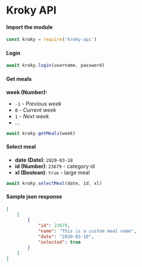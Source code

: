 # Kroky API

#### Import the module
```js
const kroky = require('kroky-api')
```

#### Login
```js
await kroky.login(username, password)
```

#### Get meals
**week (Number):**

- `-1` - *Previous week*
- `0` - *Current week*
- `1` - *Next week*
- ...
```js
await kroky.getMeals(week)
```

#### Select meal
- **date (Date)**: `2020-03-18`
- **id (Number)**: `23679` - category id
- **xl (Boolean)**: `true` - large meal
```js
await kroky.selectMeal(date, id, xl)
```

#### Sample json response
```json
[
    [
        {
            "id": 23679,
            "name": "This is a custom meal name",
            "date": "2020-03-18",
            "selected": true
        }
    ]
]
```